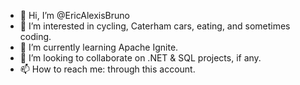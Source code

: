 - 👋 Hi, I’m @EricAlexisBruno
- 👀 I’m interested in cycling, Caterham cars, eating, and sometimes coding.
- 🌱 I’m currently learning Apache Ignite.
- 💞️ I’m looking to collaborate on .NET & SQL projects, if any. 
- 📫 How to reach me: through this account.

<!---
EricAlexisBruno/EricAlexisBruno is a ✨ special ✨ repository because its `README.md` (this file) appears on your GitHub profile.
You can click the Preview link to take a look at your changes.
--->
